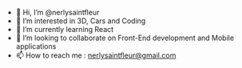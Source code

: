 - 👋 Hi, I’m @nerlysaintfleur
- 👀 I’m interested in 3D, Cars and Coding
- 🌱 I’m currently learning React
- 💞️ I’m looking to collaborate on Front-End development and Mobile applications
- 📫 How to reach me : nerlysaintfleur@gmail.com

<!---
nerlysaintfleur/nerlysaintfleur is a ✨ special ✨ repository because its `README.md` (this file) appears on your GitHub profile.
You can click the Preview link to take a look at your changes.
--->
